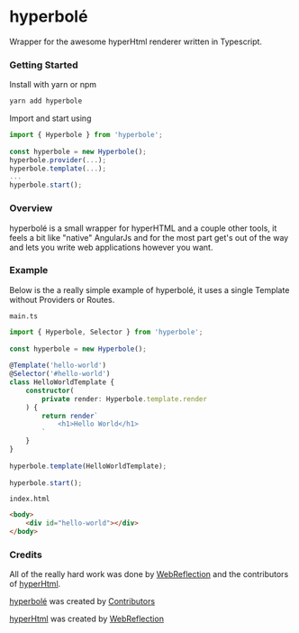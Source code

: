 # hyperbolé

Wrapper for the awesome hyperHtml renderer written in Typescript.

### Getting Started

Install with yarn or npm​

```bash
yarn add hyperbole
```

Import and start using

```ts
import { Hyperbole } from 'hyperbole';
​
const hyperbole = new Hyperbole();
hyperbole.provider(...);
hyperbole.template(...);
...
hyperbole.start();
```


### Overview

hyperbolé is a small wrapper for hyperHTML and a couple other tools, it feels a bit like "native" AngularJs and for the most part get's out of the way and lets you write web applications however you want.

### Example

Below is the a really simple example of hyperbolé, it uses a single Template without Providers or Routes.

`main.ts`
```ts
import { Hyperbole, Selector } from 'hyperbole';
​
const hyperbole = new Hyperbole();
​
@Template('hello-world')
@Selector('#hello-world')
class HelloWorldTemplate {
    constructor(
        private render: Hyperbole.template.render
    ) {
        return render`
            <h1>Hello World</h1>
        `
    }
}
​
hyperbole.template(HelloWorldTemplate);
​
hyperbole.start();
```

`index.html`
```html
<body>
    <div id="hello-world"></div>
</body>
```

### Credits

All of the really hard work was done by [WebReflection](https://github.com/WebReflection) and the contributors of [hyperHtml](https://github.com/WebReflection/hyperHtml/graphs/contributors).

[hyperbolé](https://github.com/8eecf0d2/hyperbole) was created by [Contributors](https://github.com/8eecf0d2/hyperbole/graphs/contributors)

[hyperHtml](https://github.com/WebReflection/hyperHtml) was created by [WebReflection](https://github.com/WebReflection)
